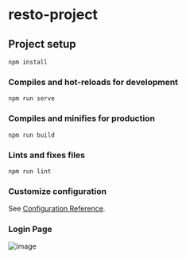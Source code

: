 # resto-project

## Project setup
```
npm install
```

### Compiles and hot-reloads for development
```
npm run serve
```

### Compiles and minifies for production
```
npm run build
```

### Lints and fixes files
```
npm run lint
```

### Customize configuration
See [Configuration Reference](https://cli.vuejs.org/config/).

### Login Page 
![image](https://user-images.githubusercontent.com/59710234/122682438-18fb3b80-d21b-11eb-83a1-f28493c3c818.png)

